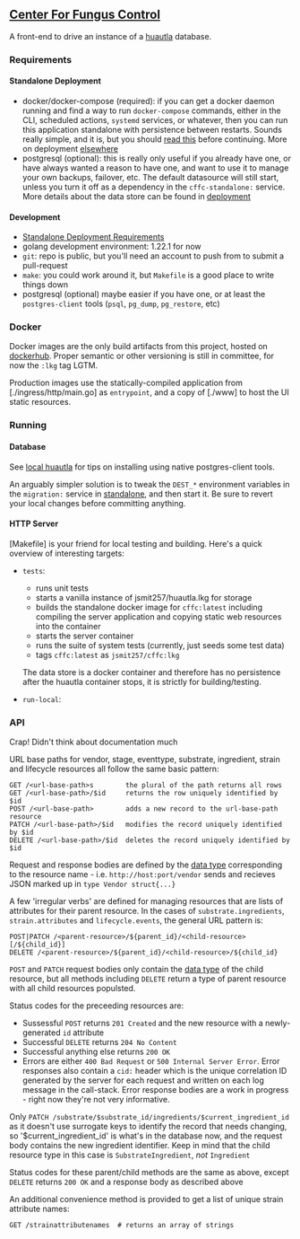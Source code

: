 ## [Center For Fungus Control](https://github.com/jsmit257/centerforfunguscontrol)
A front-end to drive an instance of a [huautla](https://jsmit257.github.io/huautla) database.

### Requirements

#### Standalone Deployment
- docker/docker-compose (required): if you can get a docker daemon running and find a way to run `docker-compose` commands, either in the CLI, scheduled actions, `systemd` services, or whatever, then you can run this application standalone with persistence between restarts. Sounds really simple, and it is, but you should [read this](./standalone/docker-compose.yml) before continuing. More on deployment [elsewhere](#deployment)
- postgresql (optional): this is really only useful if you already have one, or have always wanted a reason to have one, and want to use it to manage your own backups, failover, etc. The default datasource will still start, unless you turn it off as a dependency in the `cffc-standalone:` service. More details about the data store can be found in [deployment](#deployment)

#### Development
- [Standalone Deployment Requirements](#standalone_deployment)
- golang development environment: 1.22.1 for now
- `git`: repo is public, but you'll need an account to push from to submit a pull-request
- `make`: you could work around it, but `Makefile` is a good place to write things down
- postgresql (optional) maybe easier if you have one, or at least the `postgres-client` tools (`psql`, `pg_dump`, `pg_restore`, etc)

### Docker
Docker images are the only build artifacts from this project, hosted on [dockerhub](https://hub.docker.com/repository/docker/jsmit257/cffc/tags?page=1&ordering=last_updated). Proper semantic or other versioning is still in committee, for now the `:lkg` tag LGTM.

Production images use the statically-compiled application from [./ingress/http/main.go] as `entrypoint`, and a copy of [./www] to host the UI static resources.

### Running

#### Database
See [local huautla](https://github.com/jsmit257/huautla/blob/master/README.md#local_database) for tips on installing using native postgres-client tools.

An arguably simpler solution is to tweak the `DEST_*` environment variables in the `migration:` service in [standalone](./standalone/docker-compose.yml), and then start it. Be sure to revert your local changes before committing anything.

#### HTTP Server
[Makefile] is your friend for local testing and building. Here's a quick overview of interesting targets:
- `tests`: 
  - runs unit tests
  - starts a vanilla instance of jsmit257/huautla.lkg for storage
  - builds the standalone docker image for `cffc:latest` including compiling the server application and copying static web resources into the container
  - starts the server container
  - runs the suite of system tests (currently, just seeds some test data)
  - tags `cffc:latest` as `jsmit257/cffc:lkg`

  The data store is a docker container and therefore has no persistence after the huautla container stops, it is strictly for building/testing.
- `run-local`: 

### API
Crap! Didn't think about documentation much

URL base paths for vendor, stage, eventtype, substrate, ingredient, strain and lifecycle resources all follow the same basic pattern:

```
GET /<url-base-path>s        the plural of the path returns all rows
GET /<url-base-path>/$id     returns the row uniquely identified by $id
POST /<url-base-path>        adds a new record to the url-base-path resource
PATCH /<url-base-path>/$id   modifies the record uniquely identified by $id
DELETE /<url-base-path>/$id  deletes the record uniquely identified by $id
```

Request and response bodies are defined by the [data type](https://github.com/jsmit257/huautla/blob/master/types/data.go) corresponding to the resource name - i.e. `http://host:port/vendor` sends and recieves JSON marked up in `type Vendor struct{...}`

A few 'irregular verbs' are defined for managing resources that are lists of attributes for their parent resource. In the cases of `substrate.ingredients`, `strain.attributes` and `lifecycle.events`, the general URL pattern is:

```
POST|PATCH /<parent-resource>/${parent_id}/<child-resource>[/${child_id}]
DELETE /<parent-resource>/${parent_id}/<child-resource>/${child_id}
```

`POST` and `PATCH` request bodies only contain the [data type](https://github.com/jsmit257/huautla/blob/master/types/data.go) of the child resource, but all methods including `DELETE` return a type of parent resource with all child resources populsted.

Status codes for the preceeding resources are:
- Sussessful `POST` returns `201 Created` and the new resource with a newly-generated `id` attribute
- Successful `DELETE` returns `204 No Content`
- Successful anything else returns `200 OK`
- Errors are either `400 Bad Request` or `500 Internal Server Error`. Error responses also contain a `cid:` header which is the unique correlation ID generated by the server for each request and written on each log message in the call-stack. Error response bodies are a work in progress - right now they're not very informative.

Only `PATCH /substrate/$substrate_id/ingredients/$current_ingredient_id` as it doesn't use surrogate keys to identify the record that needs changing, so '$current_ingredient_id' is what's in the database now, and the request body contains the new ingredient identifier. Keep in mind that the child resource type in this case is `SubstrateIngredient`, *not* `Ingredient`

Status codes for these parent/child methods are the same as above, except `DELETE` returns `200 OK` and a response body as described above

An additional convenience method is provided to get a list of unique strain attribute names:

```
GET /strainattributenames  # returns an array of strings
```

